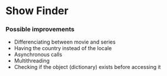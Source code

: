 # Show Finder

### Possible improvements

- Differenciating between movie and series
- Having the country instead of the locale
- Asynchronous calls
- Multithreading
- Checking if the object (dictionary) exists before accessing it
